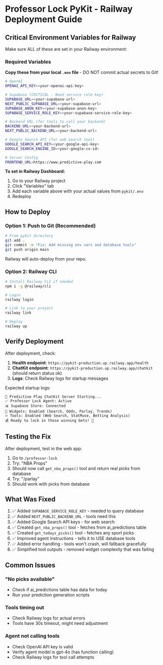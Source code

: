 # Professor Lock PyKit - Railway Deployment Guide

## Critical Environment Variables for Railway

Make sure ALL of these are set in your Railway environment:

### Required Variables

**Copy these from your local `.env` file** - DO NOT commit actual secrets to Git!

```bash
# OpenAI
OPENAI_API_KEY=<your-openai-api-key>

# Supabase (CRITICAL - Need service role key)
SUPABASE_URL=<your-supabase-url>
NEXT_PUBLIC_SUPABASE_URL=<your-supabase-url>
SUPABASE_ANON_KEY=<your-supabase-anon-key>
SUPABASE_SERVICE_ROLE_KEY=<your-supabase-service-role-key>

# Backend URL (for tools to call your backend)
BACKEND_URL=<your-backend-url>
NEXT_PUBLIC_BACKEND_URL=<your-backend-url>

# Google Search API (for web search tool)
GOOGLE_SEARCH_API_KEY=<your-google-api-key>
GOOGLE_SEARCH_ENGINE_ID=<your-google-cx-id>

# Server Config
FRONTEND_URL=https://www.predictive-play.com
```

**To set in Railway Dashboard:**
1. Go to your Railway project
2. Click "Variables" tab
3. Add each variable above with your actual values from `pykit/.env`
4. Redeploy

## How to Deploy

### Option 1: Push to Git (Recommended)
```bash
# From pykit directory
git add .
git commit -m "Fix: Add missing env vars and database tools"
git push origin main
```

Railway will auto-deploy from your repo.

### Option 2: Railway CLI
```bash
# Install Railway CLI if needed
npm i -g @railway/cli

# Login
railway login

# Link to your project
railway link

# Deploy
railway up
```

## Verify Deployment

After deployment, check:

1. **Health endpoint**: `https://pykit-production.up.railway.app/health`
2. **ChatKit endpoint**: `https://pykit-production.up.railway.app/chatkit` (should return status ok)
3. **Logs**: Check Railway logs for startup messages

Expected startup logs:
```
🎯 Predictive Play ChatKit Server Starting...
✅ Professor Lock Agent: Active
📊 Supabase Store: Connected
🔧 Widgets: Enabled (Search, Odds, Parlay, Trends)
🔥 Tools: Enabled (Web Search, StatMuse, Betting Analysis)
💰 Ready to lock in those winning bets! 🎲
```

## Testing the Fix

After deployment, test in the web app:

1. Go to `/professor-lock`
2. Try: "NBA Props"
3. Should now call `get_nba_props()` tool and return real picks from database
4. Try: "/parlay" 
5. Should work with picks from database

## What Was Fixed

1. ✅ Added `SUPABASE_SERVICE_ROLE_KEY` - needed to query database
2. ✅ Added `NEXT_PUBLIC_BACKEND_URL` - tools need this
3. ✅ Added Google Search API keys - for web search
4. ✅ Created `get_nba_props()` tool - fetches from ai_predictions table
5. ✅ Created `get_todays_picks()` tool - fetches any sport picks
6. ✅ Improved agent instructions - tells it to USE database tools
7. ✅ Added error handling - tools won't crash, will fallback gracefully
8. ✅ Simplified tool outputs - removed widget complexity that was failing

## Common Issues

### "No picks available"
- Check if ai_predictions table has data for today
- Run your prediction generation scripts

### Tools timing out
- Check Railway logs for actual errors
- Tools have 30s timeout, might need adjustment

### Agent not calling tools
- Check OpenAI API key is valid
- Verify agent model is gpt-4o (has function calling)
- Check Railway logs for tool call attempts

